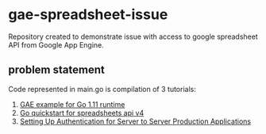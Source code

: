 # gae-spreadsheet-issue
Repository created to demonstrate issue with access to google spreadsheet API from Google App Engine.

## problem statement
Code represented in main.go is compilation of 3 tutorials:
1) [GAE example for Go 1.11 runtime](https://github.com/GoogleCloudPlatform/golang-samples/blob/master/appengine/go11x/helloworld/helloworld.go)
2) [Go quickstart for spreadsheets api v4](https://developers.google.com/sheets/api/quickstart/go)
3) [Setting Up Authentication for Server to Server Production Applications](https://cloud.google.com/docs/authentication/production#auth-cloud-implicit-go)

